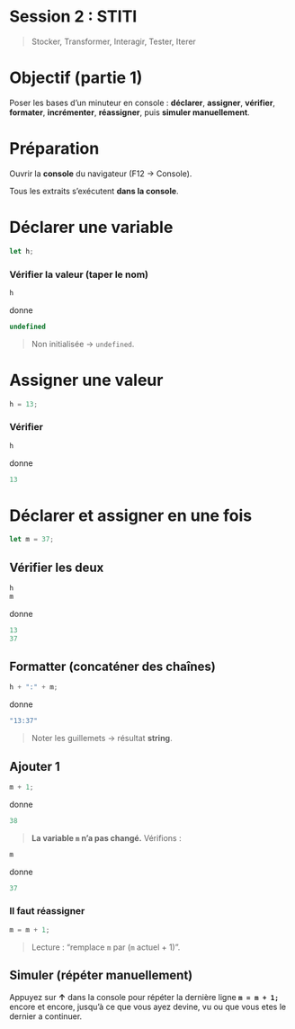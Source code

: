 # Session 2 : STITI

> Stocker, Transformer, Interagir, Tester, Iterer

# Objectif (partie 1)

Poser les bases d’un minuteur en console : **déclarer**, **assigner**, **vérifier**, **formater**, **incrémenter**, **réassigner**, puis **simuler manuellement**.

# Préparation

Ouvrir la **console** du navigateur (F12 → Console).

Tous les extraits s’exécutent **dans la console**.



# Déclarer une variable

```js
let h;
```

### Vérifier la valeur (taper le nom)

```js
h
```

donne

```js
undefined
```

> Non initialisée → `undefined`.



# Assigner une valeur

```js
h = 13;
```

### Vérifier

```js
h
```

donne

```js
13
```



# Déclarer **et** assigner en une fois

```js
let m = 37;
```

## Vérifier les deux

```js
h
m
```

donne

```js
13
37
```



## Formatter (concaténer des chaînes)

```js
h + ":" + m;
```

donne

```js
"13:37"
```

> Noter les guillemets → résultat **string**.



## Ajouter 1

```js
m + 1;
```

donne

```js
38
```

> **La variable `m` n’a pas changé.** Vérifions :

```js
m
```

donne

```js
37
```



### Il faut **réassigner**

```js
m = m + 1;
```

> Lecture : “remplace `m` par (`m` actuel + 1)”.



## Simuler (répéter manuellement)

Appuyez sur **↑** dans la console pour répéter la dernière ligne **`m = m + 1;`** encore et encore, jusqu’à ce que vous ayez devine, vu ou que vous etes le dernier a continuer.